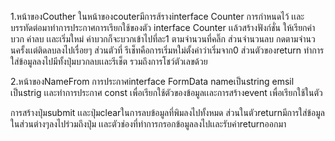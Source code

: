 1.หน้าของCouther
ในหน้าของcouterมีการส้รางinterface Counter การกำหนดไว้ เเละบรรทัดต่อมาทำการประกาศการเรียกใช้ของตัว interface Counter เเล้วสร้างฟังก์ชั่น ให้เรียกค่าบวก ค่าลบ เเละเริ่มใหม่ ค่าบวกก็จะบวกเข้าไปที่ละ1 ตามจำนวนที่คลิ๊ก ส่วนจำนวนลบ กดตามจำนวนครั้งเเต่ติดลบลงไปเรื่อยๆ ส่วนตัวที่ รีเช็ทคือการเริ่มหใม่ตั้งค่าว่าเริ่มจาก0
ส่วนตัวของreturn ทำการใส่ข้อมูลลงไปมีทั้งปุ่มบวกลบเเละรีเช็ต รวมถึงการโชว์ตัวเลขด้วย


2.หน้าของNameFrom
การประกาศinterface FormData  nameเป็นstring emsil เป็นstrig เเละทำการประกาศ const เพื่อเรียกใช้ตัวของข้อมูลเเละการสร้างevent เพื่อเรียกใช้ในตัว<div> การสร้างปุ่มsubmit เเละปุ่มclearในการลบข้อมูลที่พิมลงไปทั้งหมด ส่วนในตัวreturnมีการใส่ข้อมูลในส่วนต่างๆลงไปร่วมถึงปุ่ม เเละตัวช่องที่ทำการกรอกข้อมูลลงไปเเละรับค่าreturnออกมา

